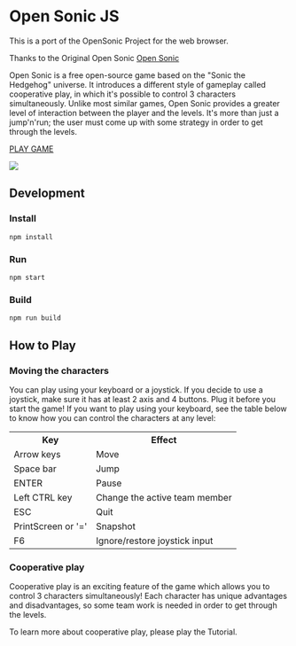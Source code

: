 
# Open Sonic JS
This is a port of the OpenSonic Project for the web browser.

Thanks to the Original Open Sonic
[Open Sonic](http://opensnc.sourceforge.net/home/index.php)

Open Sonic is a free open-source game based on the "Sonic the Hedgehog" universe. It introduces a different style of gameplay called cooperative play, in which it's possible to control 3 characters simultaneously. Unlike most similar games, Open Sonic provides a greater level of interaction between the player and the levels. It's more than just a jump'n'run; the user must come up with some strategy in order to get through the levels.

[PLAY GAME](https://clarkeadg.github.io/opensonic-js/)

<img src="https://clarkeadg.github.io/opensonic-js/screenshots/OpenSonicJS_01.jpg">

## Development

### Install
```
npm install
```

### Run
```
npm start
```

### Build
```
npm run build
```

## How to Play

<h3>Moving the characters</h3>
  <p>You can play using your keyboard or a joystick. If you decide to use a joystick, make sure it has at least 2 axis and 4 buttons. Plug it before you start the game! If you want to play using your keyboard, see the table below to know how you can control the characters at any level:</p>
  <table>
    <tr>
      <th>Key</th>
      <th>Effect</th>
    </tr>
    <tr>
      <td>Arrow keys</td>
      <td>Move</td>
    </tr>
    <tr>
      <td>Space bar</td>
      <td>Jump</td>
    </tr>
    <tr>
      <td>ENTER</td>
      <td>Pause</td>
    </tr>
    <tr>
      <td>Left CTRL key</td>
      <td>Change the active team member</td>
    </tr>
    <tr>
      <td>ESC</td>
      <td>Quit</td>
    </tr>
    <tr>
      <td>PrintScreen or '='</td>
      <td>Snapshot</td>
    </tr>
    <tr>
      <td>F6</td>
      <td>Ignore/restore joystick input</td>
    </tr>
  </table>

  <h3>Cooperative play</h3>
  <p>Cooperative play is an exciting feature of the game which allows you to control 3 characters simultaneously! Each character has unique advantages and disadvantages, so some team work is needed in order to get through the levels.</p>
  <p>To learn more about cooperative play, please play the Tutorial.</p>

